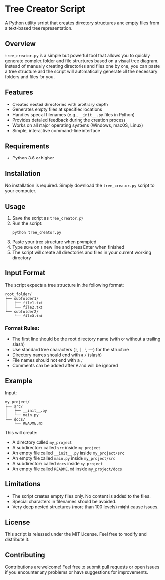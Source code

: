 # Tree Creator Script

A Python utility script that creates directory structures and empty files from a text-based tree representation.

## Overview

`tree_creator.py` is a simple but powerful tool that allows you to quickly generate complex folder and file structures based on a visual tree diagram. Instead of manually creating directories and files one by one, you can paste a tree structure and the script will automatically generate all the necessary folders and files for you.

## Features

- Creates nested directories with arbitrary depth
- Generates empty files at specified locations
- Handles special filenames (e.g., `__init__.py` files in Python)
- Provides detailed feedback during the creation process
- Works on all major operating systems (Windows, macOS, Linux)
- Simple, interactive command-line interface

## Requirements

- Python 3.6 or higher

## Installation

No installation is required. Simply download the `tree_creator.py` script to your computer.

## Usage

1. Save the script as `tree_creator.py`
2. Run the script:
   ```
   python tree_creator.py
   ```
3. Paste your tree structure when prompted
4. Type `DONE` on a new line and press Enter when finished
5. The script will create all directories and files in your current working directory

## Input Format

The script expects a tree structure in the following format:

```
root_folder/
├── subfolder1/
│   ├── file1.txt
│   └── file2.txt
└── subfolder2/
    └── file3.txt
```

### Format Rules:

- The first line should be the root directory name (with or without a trailing slash)
- Use standard tree characters (`├`, `│`, `└`, `──`) for the structure
- Directory names should end with a `/` (slash)
- File names should not end with a `/`
- Comments can be added after `#` and will be ignored

## Example

Input:
```
my_project/
├── src/
│   ├── __init__.py
│   └── main.py
└── docs/
    └── README.md
```

This will create:
- A directory called `my_project`
- A subdirectory called `src` inside `my_project`
- An empty file called `__init__.py` inside `my_project/src`
- An empty file called `main.py` inside `my_project/src`  
- A subdirectory called `docs` inside `my_project`
- An empty file called `README.md` inside `my_project/docs`

## Limitations

- The script creates empty files only. No content is added to the files.
- Special characters in filenames should be avoided.
- Very deep nested structures (more than 100 levels) might cause issues.

## License

This script is released under the MIT License. Feel free to modify and distribute it.

## Contributing

Contributions are welcome! Feel free to submit pull requests or open issues if you encounter any problems or have suggestions for improvements.
